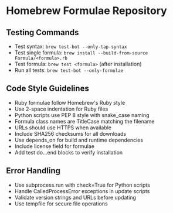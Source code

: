 # Homebrew Formulae Repository

## Testing Commands
- Test syntax: `brew test-bot --only-tap-syntax`
- Test single formula: `brew install --build-from-source Formula/<formula>.rb`
- Test formula: `brew test <formula>` (after installation)
- Run all tests: `brew test-bot --only-formulae`

## Code Style Guidelines
- Ruby formulae follow Homebrew's Ruby style
- Use 2-space indentation for Ruby files
- Python scripts use PEP 8 style with snake_case naming
- Formula class names are TitleCase matching the filename
- URLs should use HTTPS when available
- Include SHA256 checksums for all downloads
- Use depends_on for build and runtime dependencies
- Include license field for formulae
- Add test do...end blocks to verify installation

## Error Handling
- Use subprocess.run with check=True for Python scripts
- Handle CalledProcessError exceptions in update scripts
- Validate version strings and URLs before updating
- Use tempfile for secure file operations
